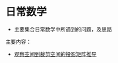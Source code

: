 # 日常数学
  * 主要集合日常数学中所遇到的问题，及思路

主要内容：  
  * [观察空间到裁剪空间的投影矩阵推导](./ModelSpace_2_ClipSpace_MatrixDeduction.md)
